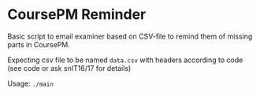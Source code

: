 CoursePM Reminder
========

Basic script to email examiner based on CSV-file to remind them of missing parts in CoursePM.

Expecting csv file to be named `data.csv` with headers according to code (see code or ask snIT16/17 for details)

Usage: `./main`  
